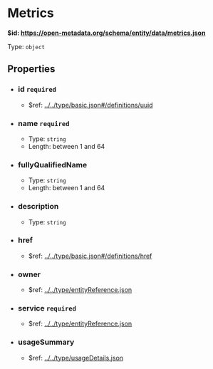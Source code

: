 # Metrics

<b id="https/open-metadata.org/schema/entity/data/metrics.json">&#36;id: https://open-metadata.org/schema/entity/data/metrics.json </b>

Type: `object`

## Properties
 - ### id `required`
	 - &#36;ref: [../../type/basic.json#/definitions/uuid](../types/basic.md#uuid)
 - ### name `required`
	 - Type: `string`
	 - Length: between 1 and 64
 - ### fullyQualifiedName
	 - Type: `string`
	 - Length: between 1 and 64
 - ### description
	 - Type: `string`
 - ### href
	 - &#36;ref: [../../type/basic.json#/definitions/href](../types/basic.md#href)
 - ### owner
	 - &#36;ref: [../../type/entityReference.json](../types/entityreference.md)
 - ### service `required`
	 - &#36;ref: [../../type/entityReference.json](../types/entityreference.md)
 - ### usageSummary
	 - &#36;ref: [../../type/usageDetails.json](../types/usagedetails.md)
